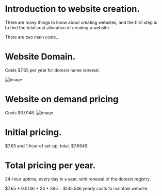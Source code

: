 # Introduction to website creation.

There are many things to know about creating websites, and the first step is to find the total cost allocation of creating a website.

There are two main costs...

# Website Domain.

Costs $7.65 per year for domain name renewal.

![image](https://github.com/user-attachments/assets/c11d6f69-dd77-4dff-bee8-850257771c8e)

# Website on demand pricing

Costs $0.0146.
![image](https://github.com/user-attachments/assets/bd5b16cf-865f-405e-b5c8-4a7da1628ad2)

# Initial pricing.

$7.65 and 1 hour of set-up, total, $7.6646.

# Total pricing per year.

24-hour uptime, every day in a year, with renewal of the domain registry.

$7.65 + 0.0146 * 24 * 365 = $135.546 yearly costs to maintain website.

